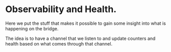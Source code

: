 # Observability and Health.


Here we put the stuff that makes it possible to gain some insight into what is
happening on the bridge.

The idea is to have a channel that we listen to and update counters and health
based on what comes through that channel.
